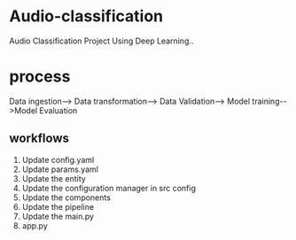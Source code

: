 # Audio-classification
Audio Classification Project Using Deep Learning..


<!-- workflows -->

# process
Data ingestion--> Data transformation--> Data Validation--> Model training-->Model Evaluation

## workflows
1. Update config.yaml
2. Update params.yaml
3. Update the entity
4. Update the configuration manager in src config
5. Update the components
6. Update the pipeline
7. Update the main.py
8. app.py

